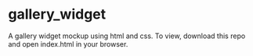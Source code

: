 # gallery_widget

A gallery widget mockup using html and css. To view, download this repo and open index.html in your browser.
